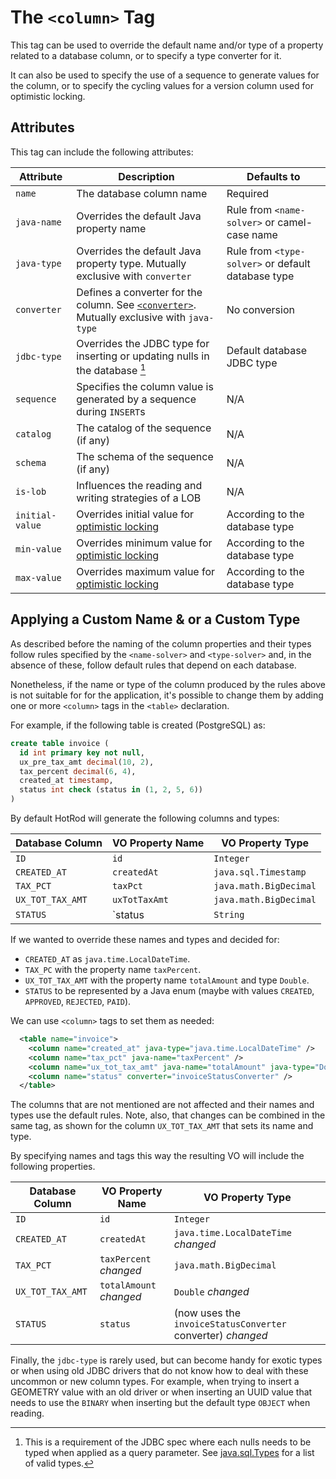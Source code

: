 
# The `<column>` Tag

This tag can be used to override the default name and/or type of a property related to a database column, 
or to specify a type converter for it.

It can also be used to specify the use of a sequence to generate values for the column, or to specify the cycling 
values for a version column used for optimistic locking.

## Attributes

This tag can include the following attributes:

| Attribute | Description | Defaults to |
| -- | -- | -- |
| `name` | The database column name | Required |
| `java-name` | Overrides the default Java property name | Rule from `<name-solver>` or camel-case name |
| `java-type` | Overrides the default Java property type.  Mutually exclusive with `converter` | Rule from `<type-solver>` or default database type |
| `converter` | Defines a converter for the column. See [`<converter>`](converter.md). Mutually exclusive with `java-type` | No conversion |
| `jdbc-type` | Overrides the JDBC type for inserting or updating nulls in the database [^1] | Default database JDBC type |
| `sequence` | Specifies the column value is generated by a sequence during `INSERT`s | N/A |
| `catalog` | The catalog of the sequence (if any) | N/A |
| `schema` | The schema of the sequence (if any) | N/A |
| `is-lob`  | Influences the reading and writing strategies of a LOB | N/A |
| `initial-value` | Overrides initial value for [optimistic locking](./version-control-column.md) | According to the database type |
| `min-value` | Overrides minimum value for [optimistic locking](./version-control-column.md) | According to the database type |
| `max-value` | Overrides maximum value for [optimistic locking](./version-control-column.md) | According to the database type |

[^1]: This is a requirement of the JDBC spec where each nulls needs to be typed when applied as a query parameter. See [java.sql.Types](https://docs.oracle.com/javase/8/docs/api/java/sql/Types.html) for a list of valid types.

## Applying a Custom Name &amp; or a Custom Type

As described before the naming of the column properties and their types follow rules specified by the `<name-solver>` and `<type-solver>` and,
in the absence of these, follow default rules that depend on each database.

Nonetheless, if the name or type of the column produced by the rules above is not suitable for for the application, it's possible to change them by 
adding one or more `<column>` tags in the `<table>` declaration.

For example, if the following table is created (PostgreSQL) as:

```sql
create table invoice (
  id int primary key not null,
  ux_pre_tax_amt decimal(10, 2),
  tax_percent decimal(6, 4),
  created_at timestamp,
  status int check (status in (1, 2, 5, 6))
)
```

By default HotRod will generate the following columns and types:

| Database Column | VO Property Name | VO Property Type |
| -- | -- | -- |
| `ID` | `id` | `Integer` |
| `CREATED_AT` | `createdAt` | `java.sql.Timestamp` |
| `TAX_PCT` | `taxPct` | `java.math.BigDecimal` |
| `UX_TOT_TAX_AMT` | `uxTotTaxAmt` | `java.math.BigDecimal` |
| `STATUS` | `status | `String` |

If we wanted to override these names and types and decided for:
- `CREATED_AT` as `java.time.LocalDateTime`.
- `TAX_PC` with the property name `taxPercent`.
- `UX_TOT_TAX_AMT` with the property name `totalAmount` and type `Double`.
- `STATUS` to be represented by a Java enum (maybe with values `CREATED`, `APPROVED`, `REJECTED`, `PAID`).

We can use `<column>` tags to set them as needed:

```xml
  <table name="invoice">
    <column name="created_at" java-type="java.time.LocalDateTime" />
    <column name="tax_pct" java-name="taxPercent" />
    <column name="ux_tot_tax_amt" java-name="totalAmount" java-type="Double" />
    <column name="status" converter="invoiceStatusConverter" />
  </table>
```

The columns that are not mentioned are not affected and their names and types use the default rules. Note,
also, that changes can be combined in the same tag, as shown for the column `UX_TOT_TAX_AMT` that sets its
name and type.

By specifying names and tags this way the resulting VO will include the following properties.

| Database Column | VO Property Name | VO Property Type |
| -- | -- | -- |
| `ID` | `id` | `Integer` |
| `CREATED_AT` | `createdAt` | `java.time.LocalDateTime` *changed* |
| `TAX_PCT` | `taxPercent` *changed* | `java.math.BigDecimal` |
| `UX_TOT_TAX_AMT` | `totalAmount` *changed* | `Double` *changed* |
| `STATUS` | `status` | (now uses the `invoiceStatusConverter` converter) *changed* |


Finally, the `jdbc-type` is rarely used, but can become handy for exotic types or when using old JDBC drivers that do
not know how to deal with these uncommon or new column types. For example, when trying to insert a GEOMETRY value with an old
driver or when inserting an UUID value that needs to use the `BINARY` when inserting but the default type `OBJECT` when reading.









